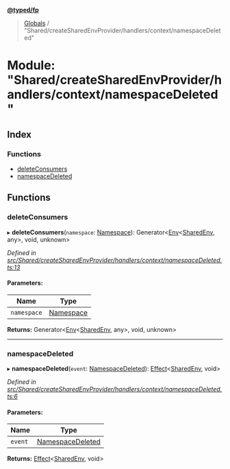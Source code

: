 **[@typed/fp](../README.md)**

> [Globals](../globals.md) / "Shared/createSharedEnvProvider/handlers/context/namespaceDeleted"

# Module: "Shared/createSharedEnvProvider/handlers/context/namespaceDeleted"

## Index

### Functions

* [deleteConsumers](_shared_createsharedenvprovider_handlers_context_namespacedeleted_.md#deleteconsumers)
* [namespaceDeleted](_shared_createsharedenvprovider_handlers_context_namespacedeleted_.md#namespacedeleted)

## Functions

### deleteConsumers

▸ **deleteConsumers**(`namespace`: [Namespace](_shared_core_model_namespace_.namespace.md)): Generator\<[Env](_effect_effect_.md#env)\<[SharedEnv](../interfaces/_shared_core_services_sharedenv_.sharedenv.md), any>, void, unknown>

*Defined in [src/Shared/createSharedEnvProvider/handlers/context/namespaceDeleted.ts:13](https://github.com/TylorS/typed-fp/blob/6ccb290/src/Shared/createSharedEnvProvider/handlers/context/namespaceDeleted.ts#L13)*

#### Parameters:

Name | Type |
------ | ------ |
`namespace` | [Namespace](_shared_core_model_namespace_.namespace.md) |

**Returns:** Generator\<[Env](_effect_effect_.md#env)\<[SharedEnv](../interfaces/_shared_core_services_sharedenv_.sharedenv.md), any>, void, unknown>

___

### namespaceDeleted

▸ **namespaceDeleted**(`event`: [NamespaceDeleted](_shared_core_events_namespaceevent_.namespacedeleted.md)): [Effect](_effect_effect_.effect.md)\<[SharedEnv](../interfaces/_shared_core_services_sharedenv_.sharedenv.md), void>

*Defined in [src/Shared/createSharedEnvProvider/handlers/context/namespaceDeleted.ts:6](https://github.com/TylorS/typed-fp/blob/6ccb290/src/Shared/createSharedEnvProvider/handlers/context/namespaceDeleted.ts#L6)*

#### Parameters:

Name | Type |
------ | ------ |
`event` | [NamespaceDeleted](_shared_core_events_namespaceevent_.namespacedeleted.md) |

**Returns:** [Effect](_effect_effect_.effect.md)\<[SharedEnv](../interfaces/_shared_core_services_sharedenv_.sharedenv.md), void>
